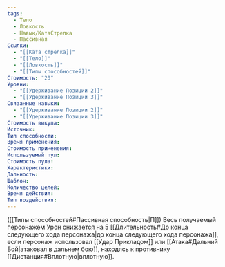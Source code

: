 ```yaml
---
tags:
  - Тело
  - Ловкость
  - Навык/КатаСтрелка
  - Пассивная
Ссылки:
  - "[[Ката стрелка]]"
  - "[[Тело]]"
  - "[[Ловкость]]"
  - "[[Типы способностей]]"
Стоимость: "20"
Уровни:
  - "[[Удерживание Позиции 2]]"
  - "[[Удерживание Позиции 3]]"
Связанные навыки:
  - "[[Удерживание Позиции 2]]"
  - "[[Удерживание Позиции 3]]"
Стоимость выкупа:
Источник:
Тип способности:
Время применения:
Стоимость применения:
Используемый пул:
Стоимость пула:
Характеристики:
Дальность:
Шаблон:
Количество целей:
Время действия:
Тип воздействия:
---
```

([[Типы способностей#Пассивная способность|П]]) Весь получаемый персонажем Урон снижается на 5 [[Длительность#До конца следующего хода персонажа|до конца следующего хода персонажа]], если персонаж использовал [[Удар Прикладом]] или [[Атака#Дальний Бой|атаковал в дальнем бою]], находясь к противнику [[Дистанция#Вплотную|вплотную]].
